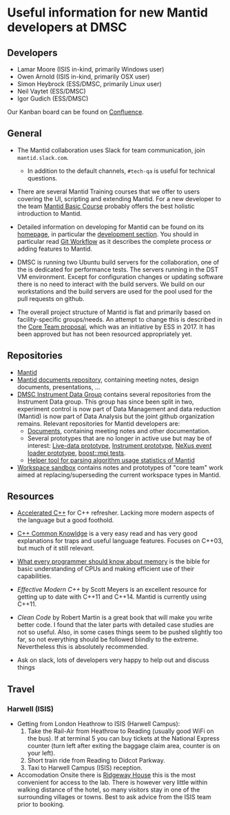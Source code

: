# Useful information for new Mantid developers at DMSC

## Developers

- Lamar Moore (ISIS in-kind, primarily Windows user)
- Owen Arnold (ISIS in-kind, primarily OSX user)
- Simon Heybrock (ESS/DMSC, primarily Linux user)
- Neil Vaytet (ESS/DMSC)
- Igor Gudich (ESS/DMSC)

Our Kanban board can be found on [Confluence](https://jira.esss.lu.se/secure/RapidBoard.jspa?rapidView=355&projectKey=DR).

## General

- The Mantid collaboration uses Slack for team communication, join `mantid.slack.com`.
  - In addition to the default channels, `#tech-qa` is useful for technical questions.
  
- There are several Mantid Training courses that we offer to users covering the UI, scripting and extending Mantid. For a new developer to the team [Mantid Basic Course](http://www.mantidproject.org/Mantid_Basic_Course) probably offers the best holistic introduction to Mantid.

- Detailed information on developing for Mantid can be found on its [homepage](http://www.mantidproject.org/Main_Page), in particular the [development section](http://developer.mantidproject.org/). You should in particular read [Git Workflow](http://developer.mantidproject.org/GitWorkflow.html) as it describes the complete process or adding features to Mantid.

- DMSC is running two Ubuntu build servers for the collaboration, one of the is dedicated for performance tests.
  The servers running in the DST VM environment.
  Except for configuration changes or updating software there is no need to interact with the build servers.
  We build on our workstations and the build servers are used for the pool used for the pull requests on github.

- The overall project structure of Mantid is flat and primarily based on facility-specific groups/needs.
  An attempt to change this is described in the [Core Team proposal](https://github.com/mantidproject/documents/blob/master/Project-Management/PMB/Mantid%20core%20team%20proposal.docx), which was an initiative by ESS in 2017.
  It has been approved but has not been resourced appropriately yet.

## Repositories

- [Mantid](https://github.com/mantidproject/mantid)
- [Mantid documents repository](https://github.com/mantidproject/documents), containing meeting notes, design documents, presentations, ...
- [DMSC Instrument Data Group](https://github.com/DMSC-Instrument-Data) contains several repositories from the Instrument Data group.
  This group has since been split in two, experiment control is now part of Data Management and data reduction (Mantid) is now part of Data Analysis but the joint github organization remains.
  Relevant repositories for Mantid developers are:
  - [Documents](https://github.com/DMSC-Instrument-Data/documents), containing meeting notes and other documentation.
  - Several prototypes that are no longer in active use but may be of interest: [Live-data prototype](https://github.com/DMSC-Instrument-Data/live-data-prototype), [Instrument prototype](https://github.com/DMSC-Instrument-Data/instrument-prototype), [NeXus event loader prototype](https://github.com/DMSC-Instrument-Data/nexus-sandbox), [boost::mpi tests](https://github.com/DMSC-Instrument-Data/boost-mpi-sandbox).
  - [Helper tool for parsing algorithm usage statistics of Mantid](https://github.com/DMSC-Instrument-Data/mantid-algorithm-usage)
- [Workspace sandbox](https://github.com/mantidproject/workspace-sandbox) contains notes and prototypes of "core team" work aimed at replacing/superseding the current workspace types in Mantid.

## Resources

- [Accelerated C++](https://www.amazon.co.uk/Accelerated-Practical-Programming-Example-Depth/dp/020170353X) for C++ refresher. Lacking more modern aspects of the language but a good foothold.

- [C++ Common Knowldge](https://www.amazon.co.uk/Common-Knowledge-Essential-Intermediate-Programming/dp/0321321928) is a very easy read and has very good explanations for traps and useful language features. Focuses on C++03, but much of it still relevant.

- [What every programmer should know about memory](https://www.google.com/url?sa=t&rct=j&q=&esrc=s&source=web&cd=2&cad=rja&uact=8&ved=0ahUKEwjn2cX1jcPaAhUQKlAKHSIpAGUQFggyMAE&url=https%3A%2F%2Fpeople.freebsd.org%2F~lstewart%2Farticles%2Fcpumemory.pdf&usg=AOvVaw3VY2lnCBaI-B57Dric65cb) is the bible for basic understanding of CPUs and making efficient use of their capabilities.

- *Effective Modern C++* by Scott Meyers is an excellent resource for getting up to date with C++11 and C++14.
  Mantid is currently using C++11.

- *Clean Code* by Robert Martin is a great book that will make you write better code.
  I found that the later parts with detailed case studies are not so useful.
  Also, in some cases things seem to be pushed slightly too far, so not everything should be followed blindly to the extreme.
  Nevertheless this is absolutely recommended.
  
- Ask on slack, lots of developers very happy to help out and discuss things

## Travel

### Harwell (ISIS)

- Getting from London Heathrow to ISIS (Harwell Campus):
  1. Take the Rail-Air from Heathrow to Reading (usually good WiFi on the bus).
     If at terminal 5 you can buy tickets at the National Express counter (turn left after exiting the baggage claim area, counter is on your left).
  2. Short train ride from Reading to Didcot Parkway.
  3. Taxi to Harwell Campus (ISIS) reception.
- Accomodation 
  Onsite there is [Ridgeway House](https://stfc.ukri.org/about-us/where-we-work/rutherford-appleton-laboratory/ridgeway-house/) this is the most convenient for access to the lab. There is however very little within walking distance of the hotel, so many visitors stay in one of the surrounding villages or towns. Best to ask advice from the ISIS team prior to booking.
 
